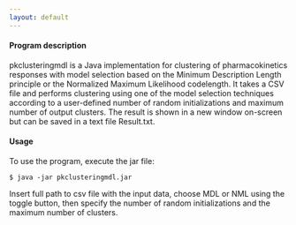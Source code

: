```yaml
---
layout: default
---
```


#### Program description

pkclusteringmdl is a Java implementation for clustering of pharmacokinetics responses with model selection based on the Minimum Description Length principle or the Normalized Maximum Likelihood codelength. It takes a CSV file and performs clustering using one of the model selection techniques according to a user-defined number of random initializations and maximum number of output clusters. The result is shown in a new window on-screen but can be saved in a text file Result.txt.

#### Usage

To use the program, execute the jar file:

```
$ java -jar pkclusteringmdl.jar
```

Insert full path to csv file with the input data, choose MDL or NML using the toggle button, then specify the number of random initializations and the maximum number of clusters.
